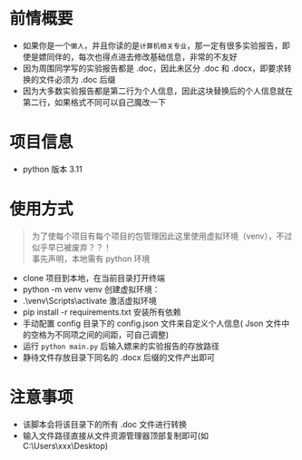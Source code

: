 # 前情概要
- 如果你是一个`懒人`，并且你读的是`计算机相关专业`，那一定有很多实验报告，即使是嫖同伴的，每次也得点进去修改基础信息，非常的不友好
- 因为周围同学写的实验报告都是 .doc，因此未区分 .doc 和 .docx，即要求转换的文件必须为 .doc 后缀
- 因为大多数实验报告都是第二行为个人信息，因此这块替换后的个人信息就在第二行，如果格式不同可以自己魔改一下
# 项目信息
- python 版本 3.11 
# 使用方式
> 为了使每个项目有每个项目的包管理因此这里使用虚拟环境（venv），不过似乎早已被废弃？？！<br>
> 事先声明，本地需有 python 环境
- clone 项目到本地，在当前目录打开终端
- python -m venv venv 创建虚拟环境：
- .\venv\Scripts\activate 激活虚拟环境
- pip install -r requirements.txt 安装所有依赖
- 手动配置 config 目录下的 config.json 文件来自定义个人信息( Json 文件中的空格为不同项之间的间距，可自己调整)
- 运行 `python main.py` 后输入嫖来的实验报告的存放路径
- 静待文件存放目录下同名的 .docx 后缀的文件产出即可
# 注意事项
- 该脚本会将该目录下的所有 .doc 文件进行转换
- 输入文件路径直接从文件资源管理器顶部复制即可(如 C:\Users\xxx\Desktop) 
